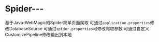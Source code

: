 # Spider---
基于Java-WebMagic的Spider简单页面爬取
可通过`application.properties`修改DatabaseSource
可通过`spider.properties`可修改爬取参数
可通过自定义CustomizePipeline修改输出到本地
